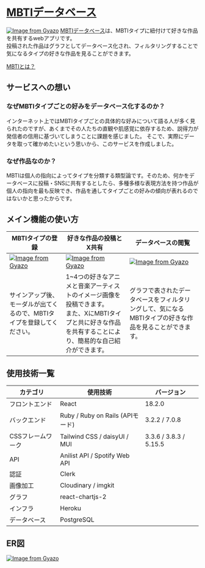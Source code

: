 # [MBTIデータベース](https://www.mbti-database.com/)
[![Image from Gyazo](https://i.gyazo.com/658c850fedea3db773a8125bef23ca9c.png)](https://gyazo.com/658c850fedea3db773a8125bef23ca9c)
[MBTIデータベース](https://www.mbti-database.com/)は、MBTIタイプに紐付けて好きな作品を共有するwebアプリです。
<br>投稿された作品はグラフとしてデータベース化され、フィルタリングすることで気になるタイプの好きな作品を見ることができます。

[MBTIとは？](https://ja.wikipedia.org/wiki/MBTI)

## サービスへの想い
### なぜMBTIタイプごとの好みをデータベース化するのか？
インターネット上ではMBTIタイプごとの具体的な好みについて語る人が多く見られたのですが、あくまでその人たちの直観や肌感覚に依存するため、説得力が発信者の信用に基づいてしまうことに課題を感じました。
そこで、実際にデータを取って確かめたいという思いから、このサービスを作成しました。

### なぜ作品なのか？
MBTIは個人の指向によってタイプを分類する類型論です。そのため、何かをデータベースに投稿・SNSに共有するとしたら、多種多様な表現方法を持つ作品が個人の指向を最も反映でき、作品を通してタイプごとの好みの傾向が表れるのではないかと思ったからです。

## メイン機能の使い方

| MBTIタイプの登録 | 好きな作品の投稿とX共有 | データベースの閲覧 |
|------------------|------------------------|-------------------|
| [![Image from Gyazo](https://i.gyazo.com/e652d874443276e429eaf289504f3f58.png)](https://gyazo.com/e652d874443276e429eaf289504f3f58) | [![Image from Gyazo](https://i.gyazo.com/9258e5671cf51f19bf3654ee50b98d4e.jpg)](https://gyazo.com/9258e5671cf51f19bf3654ee50b98d4e) | [![Image from Gyazo](https://i.gyazo.com/e323440e74b83a257f6bd66bd6e51e1a.png)](https://gyazo.com/e323440e74b83a257f6bd66bd6e51e1a) |
| サインアップ後、モーダルが出てくるので、MBTIタイプを登録してください。 | 1~4つの好きなアニメと音楽アーティストのイメージ画像を投稿できます。<br>また、XにMBTIタイプと共に好きな作品を共有することにより、簡易的な自己紹介ができます。 | グラフで表されたデータベースをフィルタリングして、気になるMBTIタイプの好きな作品を見ることができます。

## 使用技術一覧
| カテゴリ | 使用技術 | バージョン |
|----------|----------|------------|
| フロントエンド | React | 18.2.0 |
| バックエンド | Ruby / Ruby on Rails (APIモード) | 3.2.2 / 7.0.8 |
| CSSフレームワーク | Tailwind CSS / daisyUI / MUI | 3.3.6 / 3.8.3 / 5.15.5 |
| API | Anilist API / Spotify Web API ||
| 認証 | Clerk ||
| 画像加工 | Cloudinary / imgkit ||
| グラフ | react-chartjs-2 ||
| インフラ | Heroku ||
| データベース | PostgreSQL ||

## ER図
[![Image from Gyazo](https://i.gyazo.com/7c7c0e13a781987107f8f823a364d1bc.png)](https://gyazo.com/7c7c0e13a781987107f8f823a364d1bc)